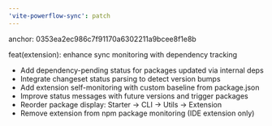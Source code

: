 ```yaml
---
'vite-powerflow-sync': patch
---
```


anchor: 0353ea2ec986c7f91170a6302211a9bcee8f1e8b

feat(extension): enhance sync monitoring with dependency tracking

- Add dependency-pending status for packages updated via internal deps
- Integrate changeset status parsing to detect version bumps
- Add extension self-monitoring with custom baseline from package.json
- Improve status messages with future versions and trigger packages
- Reorder package display: Starter → CLI → Utils → Extension
- Remove extension from npm package monitoring (IDE extension only)
